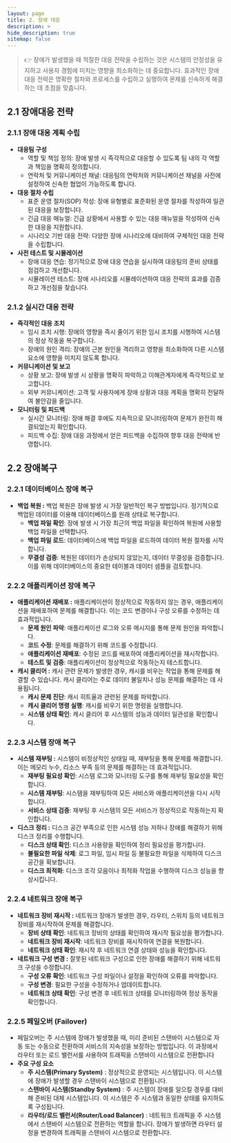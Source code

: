 ```yaml
---
layout: page
title: 2. 장애 대응
description: >
hide_description: true
sitemap: false
---
```


>👉 장애가 발생했을 때 적절한 대응 전략을 수립하는 것은 시스템의 안정성을 유지하고 사용자 경험에 미치는 영향을 최소화하는 데 중요합니다. 효과적인 장애 대응 전략은 명확한 절차와 프로세스를 수립하고 실행하여 문제를 신속하게 해결하는 데 초점을 맞춥니다.

## 2.1 장애대응 전략

### **2.1.1 장애 대응 계획 수립**

- **대응팀 구성**
    - 역할 및 책임 정의: 장애 발생 시 즉각적으로 대응할 수 있도록 팀 내의 각 역할과 책임을 명확히 정의합니다.
    - 연락처 및 커뮤니케이션 채널: 대응팀의 연락처와 커뮤니케이션 채널을 사전에 설정하여 신속한 협업이 가능하도록 합니다.
- **대응 절차 수립**
    - 표준 운영 절차(SOP) 작성: 장애 유형별로 표준화된 운영 절차를 작성하여 일관된 대응을 보장합니다.
    - 긴급 대응 매뉴얼: 긴급 상황에서 사용할 수 있는 대응 매뉴얼을 작성하여 신속한 대응을 지원합니다.
    - 시나리오 기반 대응 전략: 다양한 장애 시나리오에 대비하여 구체적인 대응 전략을 수립합니다.
- **사전 테스트 및 시뮬레이션**
    - 장애 대응 연습: 정기적으로 장애 대응 연습을 실시하여 대응팀의 준비 상태를 점검하고 개선합니다.
    - 시뮬레이션 테스트: 장애 시나리오를 시뮬레이션하여 대응 전략의 효과를 검증하고 개선점을 찾습니다.

### **2.1.2 실시간 대응 전략**

- **즉각적인 대응 조치**
    - 임시 조치 시행: 장애의 영향을 즉시 줄이기 위한 임시 조치를 시행하여 시스템의 정상 작동을 복구합니다.
    - 장애의 원인 격리: 장애의 근본 원인을 격리하고 영향을 최소화하여 다른 시스템 요소에 영향을 미치지 않도록 합니다.
- **커뮤니케이션 및 보고**
    - 상황 보고: 장애 발생 시 상황을 명확히 파악하고 이해관계자에게 즉각적으로 보고합니다.
    - 외부 커뮤니케이션: 고객 및 사용자에게 장애 상황과 대응 계획을 명확히 전달하여 불안감을 줄입니다.
- **모니터링 및 피드백**
    - 실시간 모니터링: 장애 해결 후에도 지속적으로 모니터링하여 문제가 완전히 해결되었는지 확인합니다.
    - 피드백 수집: 장애 대응 과정에서 얻은 피드백을 수집하여 향후 대응 전략에 반영합니다.

## 2.2 장애복구

### **2.2.1 데이터베이스 장애 복구**

- **백업 복원 :** 백업 복원은 장애 발생 시 가장 일반적인 복구 방법입니다. 정기적으로 백업된 데이터를 이용해 데이터베이스를 원래 상태로 복구합니다.
    - **백업 파일 확인**: 장애 발생 시 가장 최근의 백업 파일을 확인하여 복원에 사용할 백업 파일을 선택합니다.
    - **백업 파일 로드**: 데이터베이스에 백업 파일을 로드하여 데이터 복원 절차를 시작합니다.
    - **무결성 검증**: 복원된 데이터가 손상되지 않았는지, 데이터 무결성을 검증합니다. 이를 위해 데이터베이스의 중요한 테이블과 데이터 샘플을 검토합니다.

### 2.2.2 **애플리케이션 장애 복구**

- **애플리케이션 재배포 :** 애플리케이션이 정상적으로 작동하지 않는 경우, 애플리케이션을 재배포하여 문제를 해결합니다. 이는 코드 변경이나 구성 오류를 수정하는 데 효과적입니다.
    - **문제 원인 파악**: 애플리케이션 로그와 오류 메시지를 통해 문제 원인을 파악합니다.
    - **코드 수정**: 문제를 해결하기 위해 코드를 수정합니다.
    - **애플리케이션 재배포**: 수정된 코드를 배포하여 애플리케이션을 재시작합니다.
    - **테스트 및 검증**: 애플리케이션이 정상적으로 작동하는지 테스트합니다.
- **캐시 클리어 :** 캐시 관련 문제가 발생한 경우, 캐시를 비우는 작업을 통해 문제를 해결할 수 있습니다. 캐시 클리어는 주로 데이터 불일치나 성능 문제를 해결하는 데 사용됩니다.
    - **캐시 문제 진단**: 캐시 히트율과 관련된 문제를 파악합니다.
    - **캐시 클리어 명령 실행**: 캐시를 비우기 위한 명령을 실행합니다.
    - **시스템 상태 확인**: 캐시 클리어 후 시스템의 성능과 데이터 일관성을 확인합니다.

### 2.2.3 **시스템 장애 복구**

- **시스템 재부팅 :** 시스템이 비정상적인 상태일 때, 재부팅을 통해 문제를 해결합니다. 이는 메모리 누수, 리소스 부족 등의 문제를 해결하는 데 효과적입니다.
    - **재부팅 필요성 확인**: 시스템 로그와 모니터링 도구를 통해 재부팅 필요성을 확인합니다.
    - **시스템 재부팅**: 시스템을 재부팅하여 모든 서비스와 애플리케이션을 다시 시작합니다.
    - **서비스 상태 검증**: 재부팅 후 시스템의 모든 서비스가 정상적으로 작동하는지 확인합니다.
- **디스크 정리 :** 디스크 공간 부족으로 인한 시스템 성능 저하나 장애를 해결하기 위해 디스크 정리를 수행합니다.
    - **디스크 상태 확인**: 디스크 사용량을 확인하여 정리 필요성을 평가합니다.
    - **불필요한 파일 삭제**: 로그 파일, 임시 파일 등 불필요한 파일을 삭제하여 디스크 공간을 확보합니다.
    - **디스크 최적화**: 디스크 조각 모음이나 최적화 작업을 수행하여 디스크 성능을 향상시킵니다.

### **2.2.4 네트워크 장애 복구**

- **네트워크 장비 재시작 :** 네트워크 장애가 발생한 경우, 라우터, 스위치 등의 네트워크 장비를 재시작하여 문제를 해결합니다.
    - **장비 상태 확인**: 네트워크 장비의 상태를 확인하여 재시작 필요성을 평가합니다.
    - **네트워크 장비 재시작**: 네트워크 장비를 재시작하여 연결을 복원합니다.
    - **네트워크 상태 확인**: 재시작 후 네트워크 연결 상태와 성능을 확인합니다.
- **네트워크 구성 변경 :** 잘못된 네트워크 구성으로 인한 장애를 해결하기 위해 네트워크 구성을 수정합니다.
    - **구성 오류 확인**: 네트워크 구성 파일이나 설정을 확인하여 오류를 파악합니다.
    - **구성 변경**: 필요한 구성을 수정하거나 업데이트합니다.
    - **네트워크 상태 확인**: 구성 변경 후 네트워크 상태를 모니터링하여 정상 동작을 확인합니다.

### 2.2.5 **페일오버 (Failover)**

- 페일오버는 주 시스템에 장애가 발생했을 때, 미리 준비된 스탠바이 시스템으로 자동 또는 수동으로 전환하여 서비스의 지속성을 보장하는 방법입니다. 이 과정에서 라우터 또는 로드 밸런서를 사용하여 트래픽을 스탠바이 시스템으로 전환합니다
- **주요 구성 요소**
    - **주 시스템(Primary System)** : 정상적으로 운영되는 시스템입니다. 이 시스템에 장애가 발생할 경우 스탠바이 시스템으로 전환됩니다.
    - **스탠바이 시스템(Standby System)** : 주 시스템이 장애를 일으킬 경우를 대비해 준비된 대체 시스템입니다. 이 시스템은 주 시스템과 동일한 상태를 유지하도록 구성됩니다.
    - **라우터/로드 밸런서(Router/Load Balancer)** : 네트워크 트래픽을 주 시스템에서 스탠바이 시스템으로 전환하는 역할을 합니다. 장애가 발생하면 라우터 설정을 변경하여 트래픽을 스탠바이 시스템으로 전환합니다.
